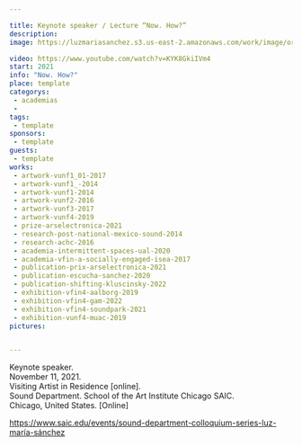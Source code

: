 ```yaml
---

title: Keynote speaker / Lecture “Now. How?”
description: 
image: https://luzmariasanchez.s3.us-east-2.amazonaws.com/work/image/original/IMG-0175.JPG

video: https://www.youtube.com/watch?v=KYK8GkiIVm4
start: 2021
info: "Now. How?"
place: template
categorys:
 - academias
 - 
tags:
 - template
sponsors:
 - template
guests:
 - template
works:
 - artwork-vunf1_01-2017
 - artwork-vunf1_-2014
 - artwork-vunf1-2014
 - artwork-vunf2-2016
 - artwork-vunf3-2017
 - artwork-vunf4-2019
 - prize-arselectronica-2021
 - research-post-national-mexico-sound-2014
 - research-achc-2016
 - academia-intermittent-spaces-ual-2020
 - academia-vfin-a-socially-engaged-isea-2017
 - publication-prix-arselectronica-2021
 - publication-escucha-sanchez-2020
 - publication-shifting-kluscinsky-2022
 - exhibition-vfin4-aalborg-2019
 - exhibition-vfin4-gam-2022
 - exhibition-vfin4-soundpark-2021
 - exhibition-vunf4-muac-2019
pictures:


---
```

Keynote speaker.\
November 11, 2021.\
Visiting Artist in Residence [online].\
Sound Department. School of the Art Institute Chicago SAIC.\
Chicago, United States. [Online]

https://www.saic.edu/events/sound-department-colloquium-series-luz-maría-sánchez